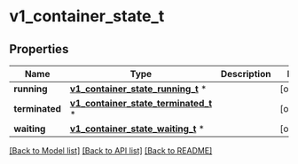 # v1_container_state_t

## Properties
Name | Type | Description | Notes
------------ | ------------- | ------------- | -------------
**running** | [**v1_container_state_running_t**](v1_container_state_running.md) \* |  | [optional] 
**terminated** | [**v1_container_state_terminated_t**](v1_container_state_terminated.md) \* |  | [optional] 
**waiting** | [**v1_container_state_waiting_t**](v1_container_state_waiting.md) \* |  | [optional] 

[[Back to Model list]](../README.md#documentation-for-models) [[Back to API list]](../README.md#documentation-for-api-endpoints) [[Back to README]](../README.md)


